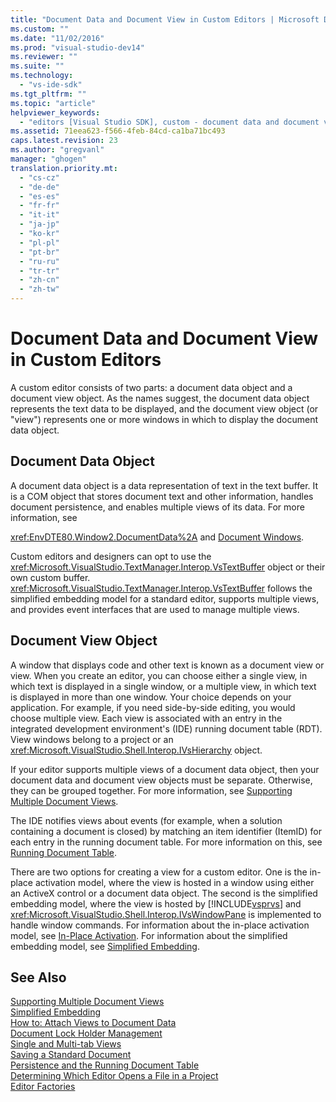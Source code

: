 ```yaml
---
title: "Document Data and Document View in Custom Editors | Microsoft Docs"
ms.custom: ""
ms.date: "11/02/2016"
ms.prod: "visual-studio-dev14"
ms.reviewer: ""
ms.suite: ""
ms.technology: 
  - "vs-ide-sdk"
ms.tgt_pltfrm: ""
ms.topic: "article"
helpviewer_keywords: 
  - "editors [Visual Studio SDK], custom - document data and document view"
ms.assetid: 71eea623-f566-4feb-84cd-ca1ba71bc493
caps.latest.revision: 23
ms.author: "gregvanl"
manager: "ghogen"
translation.priority.mt: 
  - "cs-cz"
  - "de-de"
  - "es-es"
  - "fr-fr"
  - "it-it"
  - "ja-jp"
  - "ko-kr"
  - "pl-pl"
  - "pt-br"
  - "ru-ru"
  - "tr-tr"
  - "zh-cn"
  - "zh-tw"
---
```

# Document Data and Document View in Custom Editors
A custom editor consists of two parts: a document data object and a document view object. As the names suggest, the document data object represents the text data to be displayed, and the document view object (or "view") represents one or more windows in which to display the document data object.  
  
## Document Data Object  
 A document data object is a data representation of text in the text buffer. It is a COM object that stores document text and other information, handles document persistence, and enables multiple views of its data. For more information, see  
  
 <xref:EnvDTE80.Window2.DocumentData%2A> and [Document Windows](../extensibility/internals/document-windows.md).  
  
 Custom editors and designers can opt to use the <xref:Microsoft.VisualStudio.TextManager.Interop.VsTextBuffer> object or their own custom buffer. <xref:Microsoft.VisualStudio.TextManager.Interop.VsTextBuffer> follows the simplified embedding model for a standard editor, supports multiple views, and provides event interfaces that are used to manage multiple views.  
  
## Document View Object  
 A window that displays code and other text is known as a document view or view. When you create an editor, you can choose either a single view, in which text is displayed in a single window, or a multiple view, in which text is displayed in more than one window. Your choice depends on your application. For example, if you need side-by-side editing, you would choose multiple view. Each view is associated with an entry in the integrated development environment's (IDE) running document table (RDT). View windows belong to a project or an <xref:Microsoft.VisualStudio.Shell.Interop.IVsHierarchy> object.  
  
 If your editor supports multiple views of a document data object, then your document data and document view objects must be separate. Otherwise, they can be grouped together. For more information, see [Supporting Multiple Document Views](../extensibility/supporting-multiple-document-views.md).  
  
 The IDE notifies views about events (for example, when a solution containing a document is closed) by matching an item identifier (ItemID) for each entry in the running document table. For more information on this, see [Running Document Table](../extensibility/internals/running-document-table.md).  
  
 There are two options for creating a view for a custom editor. One is the in-place activation model, where the view is hosted in a window using either an ActiveX control or a document data object. The second is the simplified embedding model, where the view is hosted by [!INCLUDE[vsprvs](../code-quality/includes/vsprvs_md.md)] and <xref:Microsoft.VisualStudio.Shell.Interop.IVsWindowPane> is implemented to handle window commands. For information about the in-place activation model, see [In-Place Activation](../misc/in-place-activation.md). For information about the simplified embedding model, see [Simplified Embedding](../extensibility/simplified-embedding.md).  
  
## See Also  
 [Supporting Multiple Document Views](../extensibility/supporting-multiple-document-views.md)   
 [Simplified Embedding](../extensibility/simplified-embedding.md)   
 [How to: Attach Views to Document Data](../extensibility/how-to-attach-views-to-document-data.md)   
 [Document Lock Holder Management](../extensibility/document-lock-holder-management.md)   
 [Single and Multi-tab Views](../extensibility/single-and-multi-tab-views.md)   
 [Saving a Standard Document](../extensibility/internals/saving-a-standard-document.md)   
 [Persistence and the Running Document Table](../extensibility/internals/persistence-and-the-running-document-table.md)   
 [Determining Which Editor Opens a File in a Project](../extensibility/internals/determining-which-editor-opens-a-file-in-a-project.md)   
 [Editor Factories](../extensibility/editor-factories.md)